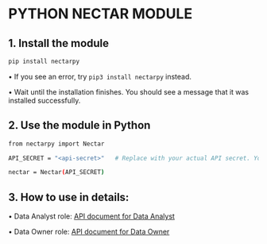 # PYTHON NECTAR MODULE 

## 1. Install the module
```bash
pip install nectarpy

```
 • If you see an error, try `pip3 install nectarpy` instead.

 • Wait until the installation finishes. You should see a message that it was installed successfully.

## 2. Use the module in Python
```bash
from nectarpy import Nectar

```
```bash
API_SECRET = "<api-secret>"   # Replace with your actual API secret. You can obtain the secret key when you generate the EOA key pair.

```
```bash
nectar = Nectar(API_SECRET)

```

## 3. How to use in details:
 • Data Analyst role: [API document for Data Analyst](https://nectar-da.tamarin.health/)

 • Data Owner role: [API document for Data Owner](https://nectar-do.tamarin.health/)
